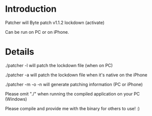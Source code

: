 # Introduction #

Patcher will Byte patch v1.1.2 lockdown (activate)


Can be run on PC or on iPhone.


# Details #

./patcher -l <lockdown file> will patch the lockdown file (when on PC)

./patcher -a will patch the lockdown file when it's native on the iPhone

./patcher -m -o <orig file> -n <new file> will generate patching information (PC or iPhone)

Please omit "./" when running the compiled application on your PC (Windows)

 Please compile and provide me with the binary for others to use! :)